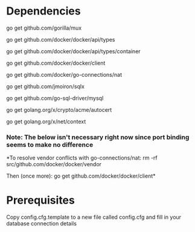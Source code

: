 # Dependencies
go get github.com/gorilla/mux

go get github.com/docker/docker/api/types 

go get github.com/docker/docker/api/types/container

go get github.com/docker/docker/client

go get github.com/docker/go-connections/nat

go get github.com/jmoiron/sqlx

go get github.com/go-sql-driver/mysql

go get golang.org/x/crypto/acme/autocert

go get golang.org/x/net/context

### Note: The below isn't necessary right now since port binding seems to make no difference
*To resolve vendor conflicts with go-connections/nat:
rm -rf src/github.com/docker/docker/vendor

Then (once more):
go get github.com/docker/docker/client*

# Prerequisites
Copy config.cfg.template to a new file called config.cfg and fill in your database connection details
